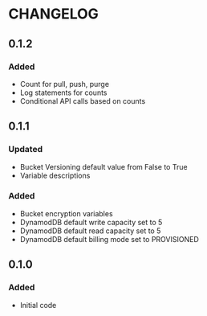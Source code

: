 # CHANGELOG

## 0.1.2

### Added

* Count for pull, push, purge
* Log statements for counts
* Conditional API calls based on counts

## 0.1.1

### Updated

* Bucket Versioning default value from False to True
* Variable descriptions

### Added

* Bucket encryption variables
* DynamodDB default write capacity set to 5
* DynamodDB default read capacity set to 5
* DynamodDB default billing mode set to PROVISIONED

## 0.1.0

### Added

* Initial code
